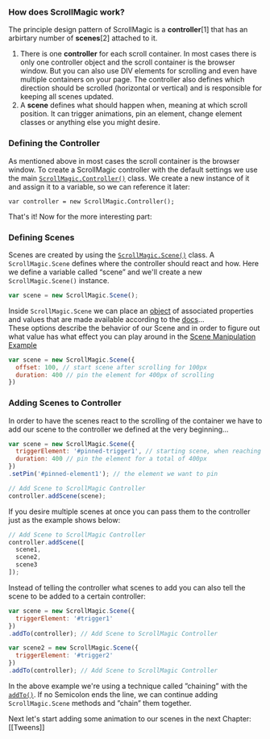### How does ScrollMagic work?
The principle design pattern of ScrollMagic is a __controller__[1] that has an arbirtary number of __scenes__[2] attached to it.
 1. There is one __controller__ for each scroll container. In most cases there is only one controller object and the scroll container is the browser window. But you can also use DIV elements for scrolling and even have multiple containers on your page. The controller also defines which direction should be scrolled (horizontal or vertical) and is responsible for keeping all scenes updated.
 2. A __scene__ defines what should happen when, meaning at which scroll position. It can trigger animations, pin an element, change element classes or anything else you might desire.

### Defining the Controller

As mentioned above in most cases the scroll container is the browser window. To create a ScrollMagic controller with the default settings we use the main [`ScrollMagic.Controller()`](file:///Users/janpaepke/Desktop/ScrollMagic%20Project/ScrollMagic/docs/ScrollMagic.html#ScrollMagic) class.
We create a new instance of it and assign it to a variable, so we can reference it later:
```
var controller = new ScrollMagic.Controller();
```
That's it! Now for the more interesting part:

### Defining Scenes

Scenes are created by using the [``ScrollMagic.Scene()``](http://janpaepke.github.io/ScrollMagic/docs/ScrollScene.html#ScrollScene) class. A ``ScrollMagic.Scene`` defines where the controller should react and how.
Here we define a variable called “scene” and we'll create a new ``ScrollMagic.Scene()`` instance.

```javascript
var scene = new ScrollMagic.Scene();
```

Inside ``ScrollMagic.Scene`` we can place an [object](http://janpaepke.github.io/ScrollMagic/docs/ScrollMagic.Scene.html#constructor) of associated properties and values that are made available according to the [docs](http://janpaepke.github.io/ScrollMagic/docs/ScrollMagic.Scene.html#ScrollScene)…  
These options describe the behavior of our Scene and in order to figure out what value has what effect you can play around in the [Scene Manipulation Example](http://janpaepke.github.io/ScrollMagic/examples/basic/scene_manipulation.html)

```javascript
var scene = new ScrollMagic.Scene({
  offset: 100, // start scene after scrolling for 100px
  duration: 400 // pin the element for 400px of scrolling
})
```
### Adding Scenes to Controller

In order to have the scenes react to the scrolling of the container we have to add our scene to the controller we defined at the very beginning…

```javascript
var scene = new ScrollMagic.Scene({
  triggerElement: '#pinned-trigger1', // starting scene, when reaching this element
  duration: 400 // pin the element for a total of 400px
})
.setPin('#pinned-element1'); // the element we want to pin

// Add Scene to ScrollMagic Controller
controller.addScene(scene);
```

If you desire multiple scenes at once you can pass them to the controller just as the example shows below:

```javascript
// Add Scene to ScrollMagic Controller
controller.addScene([
  scene1,
  scene2,
  scene3
]);
```

Instead of telling the controller what scenes to add you can also tell the scene to be added to a certain controller:

```javascript
var scene = new ScrollMagic.Scene({
  triggerElement: '#trigger1'
})
.addTo(controller); // Add Scene to ScrollMagic Controller

var scene2 = new ScrollMagic.Scene({
  triggerElement: '#trigger2'
})
.addTo(controller); // Add Scene to ScrollMagic Controller
```

In the above example we're using a technique called ”chaining” with the [``addTo()``](http://janpaepke.github.io/ScrollMagic/docs/ScrollScene.html#addTo).
If no Semicolon ends the line, we can continue adding `ScrollMagic.Scene` methods and ”chain” them together.

Next let's start adding some animation to our scenes in the next Chapter: [[Tweens]]